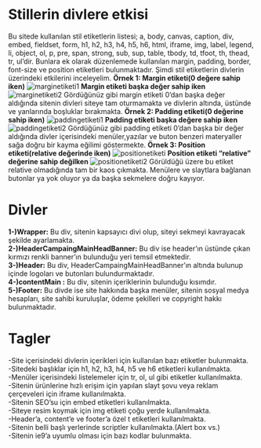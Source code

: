 # Stillerin divlere etkisi
Bu sitede kullanılan stil etiketlerin listesi;
a, body, canvas, caption, div, embed, fieldset, form, h1, h2, h3, h4, h5, h6, html, iframe, img, label, legend, li, object, ol, p, pre, span, strong, sub, sup, table, tbody, td, tfoot, th, thead, tr, ul’dir.
Bunlara ek olarak düzenlemede kullanılan margin, padding, border, font-size ve position etiketleri bulunmaktadır. Şimdi stil etiketlerin divlerin üzerindeki etkilerini inceleyelim.
**Örnek 1: Margin etiketi(0 değere sahip iken)**
![marginetiketi1](https://user-images.githubusercontent.com/36930580/37507237-8d0084d2-28fe-11e8-8c29-6136a5c0c3b2.png)
**Margin etiketi başka değer sahip iken**
![marginetiketi2](https://user-images.githubusercontent.com/36930580/37507443-8dd914b8-28ff-11e8-973d-ef34d7b9c6dc.png)
Gördüğünüz gibi margin etiketi 0’dan başka değer aldığında sitenin divleri siteye tam oturmamakta ve divlerin altında, üstünde ve yanlarında boşluklar bırakmakta.
**Örnek 2: Padding etiketi(0 değerine sahip iken)**
![paddingetiketi1](https://user-images.githubusercontent.com/36930580/37507462-a180b084-28ff-11e8-8cd3-a6bb093f5d3e.png)
**Padding etiketi başka değere sahip iken**
![paddingetiketi2](https://user-images.githubusercontent.com/36930580/37507470-a9b853f6-28ff-11e8-8271-73cdfcc896ed.png)
Gördüğünüz gibi padding etiketi 0’dan başka bir değer aldığında divler içerisindeki menüler,yazılar ve buton benzeri materyaller sağa doğru bir kayma eğilimi göstermekte.
**Örnek 3: Position etiketi(relative değerinde iken)**
![positionetiketi](https://user-images.githubusercontent.com/36930580/37507478-b10d6ae2-28ff-11e8-90c0-608ddee02429.png)
**Position etiketi “relative” değerine sahip değilken**
![positionetiketi2](https://user-images.githubusercontent.com/36930580/37507483-b7afcbba-28ff-11e8-953a-d50ac1aa7e89.png)
Görüldüğü üzere bu etiket relative olmadığında tam bir kaos çıkmakta. Menülere ve slaytlara bağlanan butonlar ya yok oluyor ya da başka sekmelere doğru kayıyor.

# Divler<br>
**1-)Wrapper:** Bu div, sitenin kapsayıcı divi olup, siteyi sekmeyi kavrayacak şekilde ayarlamakta.<br>
**2-)HeaderCampaingMainHeadBanner:** Bu div ise header’ın üstünde çıkan kırmızı renkli banner’ın bulunduğu yeri temsil etmektedir.<br>
**3-)Header:** Bu div, HeaderCampaingMainHeadBanner’ın altında bulunup içinde logoları ve butonları bulundurmaktadır.<br>
**4-)contentMain :** Bu div, sitenin içeriklerinin bulunduğu kısımdır.<br>
**5-)Footer:** Bu divde ise site hakkında başka menüler, sitenin sosyal medya hesapları, site sahibi kuruluşlar, ödeme şekilleri ve copyright hakkı bulunmaktadır.<br>

# Tagler<br>
-Site içerisindeki divlerin içerikleri için kullanılan bazı etiketler bulunmakta.<br>
-Sitedeki başlıklar için h1, h2, h3, h4, h5 ve h6 etiketleri kullanılmakta.<br>
-Menüler içerisindeki listelemeler için tr, ol, ul gibi etiketler kullanılmakta.<br>
-Sitenin ürünlerine hızlı erişim için yapılan slayt şovu veya reklam çerçeveleri için iframe kullanılmakta.<br>
-Sitenin SEO’su için embed etiketleri kullanılmakta.<br>
-Siteye resim koymak için img etiketi çoğu yerde kullanılmakta.<br>
-Header’a, content’e ve footer’a özel t etiketleri kullanılmakta.<br>
-Sitenin belli başlı yerlerinde scriptler kullanılmakta.(Alert box vs.)<br>
-Sitenin ie9’a uyumlu olması için bazı kodlar bulunmakta.<br>

